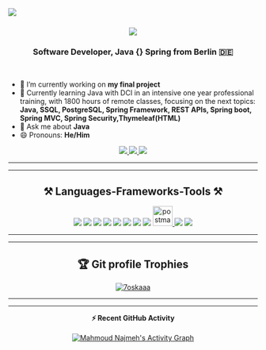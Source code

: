 <img align="left" src="https://img.shields.io/badge/visitors-1120-blue" />
<h1 align="center">
    <img src="https://readme-typing-svg.herokuapp.com/?font=Righteous&size=35&center=true&vCenter=true&width=500&height=70&duration=4000&color=%23663446&lines=Hi+There!+👋;+I'm+Mahmoud+Najmeh!;">

</h1>
<h3 align="center">Software Developer, Java {} Spring from Berlin 🇩🇪</h3>
<br/>

- 🔭 I’m currently working on **my final project**
- 🌱 Currently learning Java with DCI in an intensive one year professional training, with 1800 hours of remote classes, focusing on the next topics:  **Java, SSQL, PostgreSQL, Spring Framework, REST APIs, Spring boot, Spring MVC, Spring Security,Thymeleaf(HTML)**
- 💬 Ask me about **Java**
- 😄 Pronouns: **He/Him**
</div>
<div align="center"> 
  <a href="mailto:mn.de@outlook.com">
    <img src="https://img.shields.io/badge/Outlook-0078D4?style=for-the-badge&logo=microsoft-outlook&logoColor=white" />
  </a>
  <a href="https://www.linkedin.com/in/mahmoud-najmeh-b53172211?utm_source=share&utm_campaign=share_via&utm_content=profile&utm_medium=ios_app" target="_blank">
    <img src="https://img.shields.io/badge/LinkedIn-0077B5?style=for-the-badge&logo=linkedin&logoColor=white" />
  </a>
  <a href="https://www.xing.com/profile/Mahmoud_Najmeh031649/web_profiles" target="_blank">
    <img src="https://img.shields.io/badge/Xing-006567?style=for-the-badge&logo=xing&logoColor=white" />
  </a>

</div>
<hr/>
<hr/>
<h2 align="center">⚒️ Languages-Frameworks-Tools ⚒️</h2>
<div align="center">
    <img src="https://skillicons.dev/icons?i=java,spring,mysql,postgresql,windows,linux" />
    <img src="https://skillicons.dev/icons?i=javascript,bootstrap,css,html" />
    <img src="https://img.icons8.com/color/48/000000/thymeleaf.png" />
    <img src="https://skillicons.dev/icons?i=github,vscode" />
    <img src="https://img.icons8.com/color/48/000000/intellij-idea.png" />
    <img src="https://skillicons.dev/icons?i=eclipse" />
    <img src="https://img.icons8.com/color/48/000000/c-sharp-logo.png" />
   <img src="https://skillicons.dev/icons?i=php" />
    <a href="https://postman.com" target="_blank" rel="noreferrer"> <img src="https://www.vectorlogo.zone/logos/getpostman/getpostman-icon.svg" alt="postman" width="40" height="40"/> </a>
    <img src="https://img.icons8.com/color/48/000000/amazon-web-services.png" />
    <img src="https://img.icons8.com/color/48/000000/google-cloud-platform.png" /><br/>
    <hr/>
<hr/>
    
## :trophy: Git profile Trophies

<p> <a href="https://github.com/ryo-ma/github-profile-trophy"><img src="https://github-profile-trophy.vercel.app/?username=uraniumkid30&layout=compact&theme=algolia" alt="7oskaaa" /></a> </p>
 <hr/>
<hr/>
<summary><b>⚡ Recent GitHub Activity</b></summary>
  <br/>
   <a href="https://github.com/MN10101"><img alt="Mahmoud Najmeh's Activity Graph" src="https://github-readme-activity-graph.vercel.app/graph?username=uraniumkid30&custom_title=Mahmoud's%20Contribution%20Graph&theme=vue" /></a>
  <br/>

</div>
<br/>
